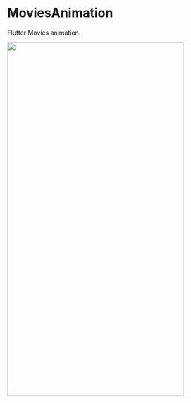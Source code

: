 # MoviesAnimation

Flutter Movies animation.


<img src="https://media.giphy.com/media/fAQbT5H3cKo4G7u1LI/giphy.gif" width="400" height="800" />

